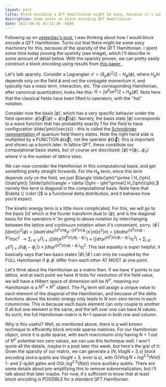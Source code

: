 ```yaml
---
layout: post
title: Block encoding a QFT Hamiltonian might be easy, because it's sparse!
description: Some notes on block encoding QFT Hamiltonian
date: 2022-06-01 01:12:30 -0800
---
```


Following up on <a href="https://sapatha2.github.io/2022/05/31/post.html">yesterday's post</a>, I was thinking about how I would block encode 
a QFT Hamiltonian. 
Turns out that there might be some easy machinery for this, because of the sparsity of the QFT Hamiltonian.
I spent some time today proving the sparsity (see image), which I'll describe in some amount of detail below.
With the sparsity proven, we can pretty easily construct a block encoding using results from <a href="https://arxiv.org/abs/1806.01838"> this paper </a>.

Let's talk sparsity.
Consider a Lagrangian $\mathcal{L} = (\partial_\mu \phi)^2/2 - H_\phi(\phi)$, where $H_phi$ depends only on the field $\phi$ and not the conjugate momentum $\pi,$ and typically has a mass term, interaction, etc. 
The corresponding Hamiltonian, after canonical quantization, looks like this: $\hat{H} = \int d^3x \hat{\pi}^2/2 + H_\phi(\hat{\phi})$.
Note here that the classical fields have been lifted to operators, with the "hat" notation.

Consider now the basis $|\tilde{\phi}\rangle$, which has a very specific behavior under the field operator: $\hat{\phi}(\vec{x})|\tilde{\phi}\rangle = \phi(\vec{x})|\tilde{\phi}\rangle$.
Namely, the basis state $|\tilde{\phi}\rangle$ corresponds to a wave function that has probability exactly 1 for the field to have configuration \tilde{\phi}(\vec{x}) - this is called the <a href="https://en.wikipedia.org/wiki/Schr%C3%B6dinger_functional"> Schrodinger representation </a> of quantum field theory states.
Note the right hand side is multiplied by a FUNCTION $\phi(\vec{x})$, not the operator $\hat{\phi}(\vec{x})$; this is important and shows up a bunch later.
In lattice QFT, these constitute our computational basis states, but of course are discritized: $|\tilde{\phi}\rangle \rightarrow |\tilde{\phi}_1 ... \tilde{\phi}_V \rangle$ where V is the number of lattice sites.

We can now consider the Hamiltonian in this computational basis, and get something pretty straight forwards. 
For the $H_{\phi}$ term, since this term depends only on the field, we just $\langle \tilde{\phi}^\prime | H_{\phi}(\hat{\phi}) |\tilde{\phi}\rangle = \delta \[\phi - \phi^\prime\] H_{\phi}(\phi),$ namely this term is diagonal in the computational basis.
Note here that $\delta \[ \cdot \]$ is a functional delta distribution, and it behaves how you'd expect.

The kinetic energy term is a little more complicated.
For this, we will go to the basis $|\tilde{\pi}\rangle$ which is the fourier transform dual to $|\tilde{\phi}\rangle$, and is the diagonal basis for the operators $\hat{\pi}$.
Im going to abuse notation by interchanging between the lattice and continuum notation when it's convenient, sorry.
$\langle \phi^\prime | \int dx \hat{\pi}(x)^2 | \phi \rangle$ = $\int dx d\pi^\prime d\pi e^{i\int d^3z \pi \phi}e^{-i\int d^3z \pi^\prime \phi^\prime}\langle \pi^\prime | \hat{\pi}(x)^2 | \pi \rangle$ = $\int dx d\pi e^{i\int d^3z \pi(\phi - \phi^\prime)} \pi(x)^2$ $\rightarrow \sum_{i \in V} \Pi_{j \neq i} (\int d\pi_j e^{i\int d^3z \pi_j(\phi_j - \phi_j^\prime)}) \times (\int d\pi_i e^{i\int d^3z \pi_i(\phi_i - \phi_i^\prime)}\pi_i^2)$ = $\sum_{i \in V}\Big(\Pi_{j \neq i}\delta(\phi_j - \phi_j^\prime) \Big) \times \int d\pi_i e^{i\int d^3z \pi_i(\phi_i - \phi_i^\prime)}\pi_i^2.$
This last equality is super helpful, it basically says that two basis states $|\phi\rangle, |\phi^\prime \rangle$ can only be coupled by the FULL Hamiltonian if $\phi, \phi^\prime$ differ from each other AT MOST at one point.

Let's think about the Hamiltonian as a matrix then.
If we have $V$ points in our lattice, and at each point we have $N$ ticks for resolution of the field value, we will have a Hilbert space of dimension
will be $N^V$, meaning our Hamiltonian is a $N^V \times N^V$ object.
The $H_{\phi}$ term will assign a unique value to each element of the diagonal of the Hamiltonian, and becuase of the delta functions above the kinetic energy only leads to $N$ non-zero terms in each column/row.
This is because each basis element can only couple to another if all but one element is the same, and the left over one can have $N$ values.
As such, the full Hamiltonian matrix is N+1-sparse in both row and column.

Why is this useful?
Well, as mentioned above, there is a well known technique to efficiently block encode sparse matrices.
For our Hamiltonian object, since it is quite sparse, with each row/column only having N + 1 out of $N^V$ potential non zero values, we can use 
this technique well.
I won't quote all the details, maybe in a post later this week, but here's the gist of it:
Given the sparsity of our matrix, we can generate a $(N, Vlog N + 3, \epsilon)$ block encoding (extra qubits are $Vlog N + 3$, error is $\epsilon$), with $O(V\log N + log^{2.5}(N/\epsilon))$ 1- and 2-qubit gates and $O(b, log^{2.5}(N/\epsilon))$ more auxiliary qubits.
There are some details about pre-amplifying this to remove subnormalization, but i'll talk about that later maybe.
For now, it's sufficient to know that at least block encoding is POSSIBLE for a standard QFT Hamiltonian.
